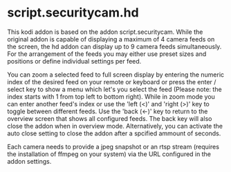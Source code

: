 # script.securitycam.hd

This kodi addon is based on the addon script.securitycam. While the original addon is capable of displaying a maximum of 4 camera feeds on the screen, the hd addon can display up to 9 camera feeds simultaneously. For the arrangement of the feeds you may either use preset sizes and positions or define individual settings per feed.

You can zoom a selected feed to full screen display by entering the numeric index of the desired feed on your remote or keyboard or press the enter / select key to show a menu which let's you select the feed (Please note: the index starts with 1 from top left to bottom right). While in zoom mode you can enter another feed's index or use the 'left (<)' and 'right (>)' key to toggle between different feeds. Use the 'back (<-)' key to return to the overview screen that shows all configured feeds. The back key will also close the addon when in overview mode. Alternatively, you can activate the auto close setting to close the addon after a spcified ammount of seconds.

Each camera needs to provide a jpeg snapshot or an rtsp stream (requires the installation of ffmpeg on your system) via the URL configured in the addon settings.
